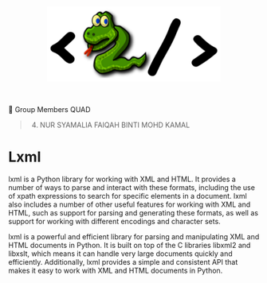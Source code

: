 <br>
 <p align="center">
  <img src="https://raw.githubusercontent.com/Terence172/FirstR/main/Pictures/lxml.png" height = "150"/>
 </p>
</br>

🚀 Group Members QUAD
>
>
> 4. NUR SYAMALIA FAIQAH BINTI MOHD KAMAL


# Lxml

lxml is a Python library for working with XML and HTML. It provides a number of ways to parse and interact with these formats, including the use of xpath expressions to search for specific elements in a document. lxml also includes a number of other useful features for working with XML and HTML, such as support for parsing and generating these formats, as well as support for working with different encodings and character sets.

lxml is a powerful and efficient library for parsing and manipulating XML and HTML documents in Python. It is built on top of the C libraries libxml2 and libxslt, which means it can handle very large documents quickly and efficiently. Additionally, lxml provides a simple and consistent API that makes it easy to work with XML and HTML documents in Python.

